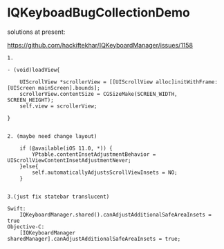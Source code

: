 # IQKeyboadBugCollectionDemo


solutions at present:

https://github.com/hackiftekhar/IQKeyboardManager/issues/1158
```
1. 

- (void)loadView{
    
    UIScrollView *scrollerView = [[UIScrollView alloc]initWithFrame:[UIScreen mainScreen].bounds];
    scrollerView.contentSize = CGSizeMake(SCREEN_WIDTH, SCREEN_HEIGHT);
    self.view = scrollerView;
    
}


2. (maybe need change layout)

    if (@available(iOS 11.0, *)) {
        YPtable.contentInsetAdjustmentBehavior = UIScrollViewContentInsetAdjustmentNever;
    }else{
        self.automaticallyAdjustsScrollViewInsets = NO;
    }
    
    
3.(just fix statebar translucent)

Swift:
    IQKeyboardManager.shared().canAdjustAdditionalSafeAreaInsets = true
Objective-C:
    [IQKeyboardManager sharedManager].canAdjustAdditionalSafeAreaInsets = true;

```
